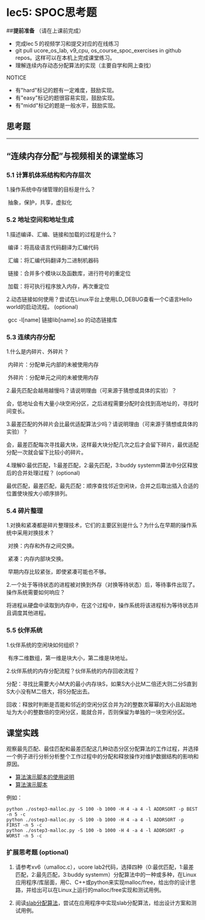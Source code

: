 # lec5: SPOC思考题

##**提前准备**
（请在上课前完成）

- 完成lec５的视频学习和提交对应的在线练习
- git pull ucore_os_lab, v9_cpu, os_course_spoc_exercises in github repos。这样可以在本机上完成课堂练习。
- 理解连续内存动态分配算法的实现（主要自学和网上查找）

NOTICE
- 有"hard"标记的题有一定难度，鼓励实现。
- 有"easy"标记的题很容易实现，鼓励实现。
- 有"midd"标记的题是一般水平，鼓励实现。


## 思考题
---

## “连续内存分配”与视频相关的课堂练习

### 5.1 计算机体系结构和内存层次

1.操作系统中存储管理的目标是什么？

​	抽象，保护，共享，虚拟化


### 5.2 地址空间和地址生成
1.描述编译、汇编、链接和加载的过程是什么？

​	编译：将高级语言代码翻译为汇编代码

​	汇编：将汇编代码翻译为二进制机器码

​	链接：合并多个模块以及函数库，进行符号的重定位

​	加载：将可执行程序放入内存，再次重定位

2.动态链接如何使用？尝试在Linux平台上使用LD_DEBUG查看一个C语言Hello world的启动流程。  (optional)

​	gcc -l[name] 链接lib[name].so 的动态链接库

### 5.3 连续内存分配
1.什么是内碎片、外碎片？

​	内碎片：分配单元内部的未被使用内存

​	外碎片：分配单元之间的未被使用内存

2.最先匹配会越用越慢吗？请说明理由（可来源于猜想或具体的实验）？

​	会，低地址会有大量小块空闲分区，之后进程需要分配时会找到高地址的，寻找时间变长。

3.最差匹配的外碎片会比最优适配算法少吗？请说明理由（可来源于猜想或具体的实验）？

​	会，最差匹配每次寻找最大块，这样最大块分配几次之后才会留下碎片，最优适配分配一次就会留下比较小的碎片。

4.理解0:最优匹配，1:最差匹配，2:最先匹配，3:buddy systemm算法中分区释放后的合并处理过程？ (optional)

​	最优匹配，最差匹配，最先匹配：顺序查找邻近空闲块，合并之后取出插入合适的位置使块按大小顺序排列。

### 5.4 碎片整理

1.对换和紧凑都是碎片整理技术，它们的主要区别是什么？为什么在早期的操作系统中采用对换技术？

​	对换：内存和外存之间交换。

​	紧凑：内存内部块交换。

​	早期内存比较紧张，即使紧凑可能也不够。

2.一个处于等待状态的进程被对换到外存（对换等待状态）后，等待事件出现了。操作系统需要如何响应？

​	将进程从硬盘中读取到内存中，在这个过程中，操作系统将该进程标为等待状态并且调度其他进程。

### 5.5 伙伴系统
1.伙伴系统的空闲块如何组织？

​	有序二维数组，第一维是块大小，第二维是块地址。

2.伙伴系统的内存分配流程？伙伴系统的内存回收流程？

​	分配：寻找比需要大小M大的最小内存块S，如果S大小比M二倍还大则二分S直到S大小没有M二倍大，将S分配出去。

​	回收：释放时判断是否能和邻近的空闲分区合并为2的整数次幂幂的大小且起始地址为大小的整数倍的空闲分区，能就合并，否则保留为单独的一块空闲分区。	

## 课堂实践

观察最先匹配、最佳匹配和最差匹配这几种动态分区分配算法的工作过程，并选择一个例子进行分析分析整个工作过程中的分配和释放操作对维护数据结构的影响和原因。

  * [算法演示脚本的使用说明](https://github.com/chyyuu/os_tutorial_lab/blob/master/ostep/ostep3-malloc.md)
  * [算法演示脚本](https://github.com/chyyuu/os_tutorial_lab/blob/master/ostep/ostep3-malloc.py)

例如：
```
python ./ostep3-malloc.py -S 100 -b 1000 -H 4 -a 4 -l ADDRSORT -p BEST -n 5 -c
python ./ostep3-malloc.py -S 100 -b 1000 -H 4 -a 4 -l ADDRSORT -p FIRST -n 5 -c
python ./ostep3-malloc.py -S 100 -b 1000 -H 4 -a 4 -l ADDRSORT -p WORST -n 5 -c
```

### 扩展思考题 (optional)

1. 请参考xv6（umalloc.c），ucore lab2代码，选择四种（0:最优匹配，1:最差匹配，2:最先匹配，3:buddy systemm）分配算法中的一种或多种，在Linux应用程序/库层面，用C、C++或python来实现malloc/free，给出你的设计思路，并给出可以在Linux上运行的malloc/free实现和测试用例。


2. 阅读[slab分配算法](http://en.wikipedia.org/wiki/Slab_allocation)，尝试在应用程序中实现slab分配算法，给出设计方案和测试用例。
